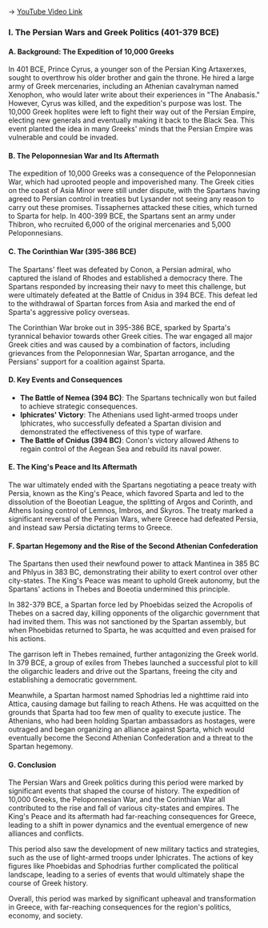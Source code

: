 -> [YouTube Video Link](https://www.youtube.com/watch?v=vgs13OKQNnU&list=PL023BCE5134243987&index=22&pp=iAQB)

### I. The Persian Wars and Greek Politics (401-379 BCE)

#### A. Background: The Expedition of 10,000 Greeks

In 401 BCE, Prince Cyrus, a younger son of the Persian King Artaxerxes, sought to overthrow his older brother and gain the throne. He hired a large army of Greek mercenaries, including an Athenian cavalryman named Xenophon, who would later write about their experiences in "The Anabasis." However, Cyrus was killed, and the expedition's purpose was lost. The 10,000 Greek hoplites were left to fight their way out of the Persian Empire, electing new generals and eventually making it back to the Black Sea. This event planted the idea in many Greeks' minds that the Persian Empire was vulnerable and could be invaded.

#### B. The Peloponnesian War and Its Aftermath

The expedition of 10,000 Greeks was a consequence of the Peloponnesian War, which had uprooted people and impoverished many. The Greek cities on the coast of Asia Minor were still under dispute, with the Spartans having agreed to Persian control in treaties but Lysander not seeing any reason to carry out these promises. Tissaphernes attacked these cities, which turned to Sparta for help. In 400-399 BCE, the Spartans sent an army under Thibron, who recruited 6,000 of the original mercenaries and 5,000 Peloponnesians.

#### C. The Corinthian War (395-386 BCE)

The Spartans' fleet was defeated by Conon, a Persian admiral, who captured the island of Rhodes and established a democracy there. The Spartans responded by increasing their navy to meet this challenge, but were ultimately defeated at the Battle of Cnidus in 394 BCE. This defeat led to the withdrawal of Spartan forces from Asia and marked the end of Sparta's aggressive policy overseas.

The Corinthian War broke out in 395-386 BCE, sparked by Sparta's tyrannical behavior towards other Greek cities. The war engaged all major Greek cities and was caused by a combination of factors, including grievances from the Peloponnesian War, Spartan arrogance, and the Persians' support for a coalition against Sparta.

#### D. Key Events and Consequences

*   **The Battle of Nemea (394 BC)**: The Spartans technically won but failed to achieve strategic consequences.
*   **Iphicrates' Victory**: The Athenians used light-armed troops under Iphicrates, who successfully defeated a Spartan division and demonstrated the effectiveness of this type of warfare.
*   **The Battle of Cnidus (394 BC)**: Conon's victory allowed Athens to regain control of the Aegean Sea and rebuild its naval power.

#### E. The King's Peace and Its Aftermath

The war ultimately ended with the Spartans negotiating a peace treaty with Persia, known as the King's Peace, which favored Sparta and led to the dissolution of the Boeotian League, the splitting of Argos and Corinth, and Athens losing control of Lemnos, Imbros, and Skyros. The treaty marked a significant reversal of the Persian Wars, where Greece had defeated Persia, and instead saw Persia dictating terms to Greece.

#### F. Spartan Hegemony and the Rise of the Second Athenian Confederation

The Spartans then used their newfound power to attack Mantinea in 385 BC and Phlyus in 383 BC, demonstrating their ability to exert control over other city-states. The King's Peace was meant to uphold Greek autonomy, but the Spartans' actions in Thebes and Boeotia undermined this principle.

In 382-379 BCE, a Spartan force led by Phoebidas seized the Acropolis of Thebes on a sacred day, killing opponents of the oligarchic government that had invited them. This was not sanctioned by the Spartan assembly, but when Phoebidas returned to Sparta, he was acquitted and even praised for his actions.

The garrison left in Thebes remained, further antagonizing the Greek world. In 379 BCE, a group of exiles from Thebes launched a successful plot to kill the oligarchic leaders and drive out the Spartans, freeing the city and establishing a democratic government.

Meanwhile, a Spartan harmost named Sphodrias led a nighttime raid into Attica, causing damage but failing to reach Athens. He was acquitted on the grounds that Sparta had too few men of quality to execute justice. The Athenians, who had been holding Spartan ambassadors as hostages, were outraged and began organizing an alliance against Sparta, which would eventually become the Second Athenian Confederation and a threat to the Spartan hegemony.

#### G. Conclusion

The Persian Wars and Greek politics during this period were marked by significant events that shaped the course of history. The expedition of 10,000 Greeks, the Peloponnesian War, and the Corinthian War all contributed to the rise and fall of various city-states and empires. The King's Peace and its aftermath had far-reaching consequences for Greece, leading to a shift in power dynamics and the eventual emergence of new alliances and conflicts.

This period also saw the development of new military tactics and strategies, such as the use of light-armed troops under Iphicrates. The actions of key figures like Phoebidas and Sphodrias further complicated the political landscape, leading to a series of events that would ultimately shape the course of Greek history.

Overall, this period was marked by significant upheaval and transformation in Greece, with far-reaching consequences for the region's politics, economy, and society.